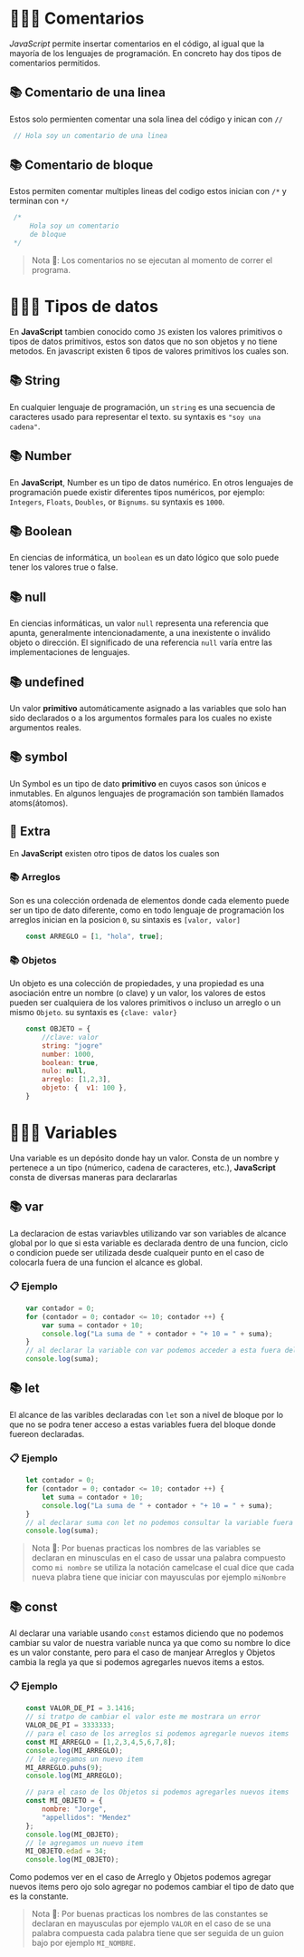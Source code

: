 #  👨🏻‍🏫 Comentarios

*JavaScript* permite insertar comentarios en el código, al igual que la mayoría de los lenguajes de programación. En concreto hay dos tipos de comentarios permitidos.

## 📚 Comentario de una linea

Estos solo permienten comentar una sola linea del código  y inican con `//`

```javascript
 // Hola soy un comentario de una linea
```

## 📚 Comentario de bloque

Estos permiten comentar multiples lineas del codigo estos inician con `/*` y terminan con `*/`

```javascript
 /*
     Hola soy un comentario
     de bloque
 */
```

> Nota 🔖: Los comentarios no se ejecutan al momento de correr el programa.


# 👨🏻‍🏫 Tipos de datos

En **JavaScript** tambien conocido como `JS` existen los valores primitivos o tipos de datos primitivos, estos son datos que no son objetos y no tiene metodos. En javascript existen 6 tipos de valores primitivos los cuales son.

## 📚 String

En cualquier lenguaje de programación, un `string` es una secuencia de caracteres usado para representar el texto. su syntaxis es `"soy una cadena"`.


## 📚 Number

En **JavaScript**, Number es un tipo de datos numérico. En otros lenguajes de programación puede existir diferentes tipos numéricos, por ejemplo: `Integers`, `Floats`, `Doubles`, or `Bignums`. su syntaxis es `1000`.


## 📚 Boolean

En ciencias de informática, un `boolean` es un dato lógico que solo puede tener los valores true o false. 

## 📚 null

En ciencias informáticas, un valor `null`  representa una referencia que apunta, generalmente intencionadamente, a una inexistente o inválido objeto o dirección. El significado de una referencia `null` varía entre las implementaciones de lenguajes.

## 📚 undefined

Un valor **primitivo** automáticamente asignado a las variables que solo han sido declarados o a los argumentos formales para los cuales no existe argumentos reales.

## 📚 symbol

Un Symbol es un tipo de dato **primitivo** en cuyos casos son únicos e inmutables. En algunos lenguajes de programación son también llamados atoms(átomos).

## 📰 Extra

En **JavaScript** existen otro tipos de datos los cuales son 

### 📚 Arreglos

Son es una colección ordenada de elementos donde cada elemento puede ser un tipo de dato diferente, como en todo lenguaje de programación los arreglos inician en la posicion `0`, su sintaxis es `[valor, valor]`

```javascript
    const ARREGLO = [1, "hola", true];
```

### 📚 Objetos

Un objeto es una colección de propiedades, y una propiedad es una asociación entre un nombre (o clave) y un valor, los valores de estos pueden ser cualquiera de los valores primitivos o incluso un arreglo o un mismo `Objeto`. su syntaxis es `{clave: valor}`

```javascript
    const OBJETO = {
        //clave: valor
        string: "jogre"
        number: 1000,
        boolean: true,
        nulo: null,
        arreglo: [1,2,3],
        objeto: {  v1: 100 },
    }
```

# 👨🏻‍🏫 Variables

Una variable es un depósito donde hay un valor. Consta de un nombre y pertenece a un tipo (númerico, cadena de caracteres, etc.), **JavaScript** consta de diversas maneras para declararlas

## 📚 var

La declaracion de estas variavbles utilizando var son variables de alcance global por lo que si esta variable es declarada dentro de una funcion, ciclo o condicion puede ser utilizada desde cualqueir punto en el caso de colocarla fuera de una funcion el alcance es global.

### 📋 Ejemplo

```javascript
    var contador = 0;
    for (contador = 0; contador <= 10; contador ++) {
        var suma = contador + 10;
        console.log("La suma de " + contador + "+ 10 = " + suma);
    }
    // al declarar la variable con var podemos acceder a esta fuera del ciclo.
    console.log(suma);
```

## 📚 let

El alcance de las varibles declaradas con `let` son a nivel de bloque por lo que no se podra tener acceso a estas variables fuera del bloque donde fuereon declaradas.

### 📋 Ejemplo

```javascript
    let contador = 0;
    for (contador = 0; contador <= 10; contador ++) {
        let suma = contador + 10;
        console.log("La suma de " + contador + "+ 10 = " + suma);
    }
    // al declarar suma con let no podemos consultar la variable fuera el bloque del for.
    console.log(suma);
```

> Nota 🔖: Por buenas practicas los nombres de las variables se declaran en minusculas en el caso de ussar una palabra compuesto como `mi nombre` se utiliza la notación camelcase el cual dice que cada nueva plabra tiene que iniciar con mayusculas por ejemplo `miNombre`

## 📚 const

Al declarar una variable usando `const` estamos diciendo que no podemos cambiar su valor de nuestra variable nunca ya que como su nombre lo dice es un valor constante, pero para el caso de manjear Arreglos y 
Objetos cambia la regla ya que si podemos agregarles nuevos items a estos.

### 📋 Ejemplo

```javascript
    const VALOR_DE_PI = 3.1416;
    // si tratpo de cambiar el valor este me mostrara un error
    VALOR_DE_PI = 3333333;
    // para el caso de los arreglos si podemos agregarle nuevos items
    const MI_ARREGLO = [1,2,3,4,5,6,7,8];
    console.log(MI_ARREGLO);
    // le agregamos un nuevo item
    MI_ARREGLO.puhs(9);
    console.log(MI_ARREGLO);

    // para el caso de los Objetos si podemos agregarles nuevos items
    const MI_OBJETO = {
        nombre: "Jorge",
        "appellidos": "Mendez"
    };
    console.log(MI_OBJETO);
    // le agregamos un nuevo item
    MI_OBJETO.edad = 34;
    console.log(MI_OBJETO);
```

Como podemos ver en el caso de Arreglo y Objetos podemos agregar nuevos items pero ojo solo agregar no podemos cambiar el tipo de dato que es la constante.

> Nota 🔖: Por buenas practicas los nombres de las constantes se declaran en mayusculas por ejemplo `VALOR` en el caso de se una palabra compuesta cada palabra tiene que ser seguida de un guion bajo por ejemplo `MI_NOMBRE`.
